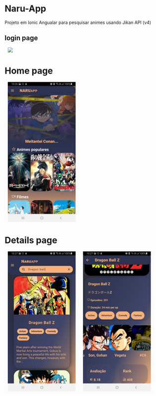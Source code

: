 # Naru-App

Projeto em Ionic Angualar para pesquisar animes usando Jikan API (v4)

## login page

<img src="./screenshot/login.png" style="height: 450px; margin: 0 10px;"/>

# Home page

<img src="./screenshot/home.jpg" style="height: 450px; margin: 0 10px;"/>

# Details page

<img src="./screenshot/detail.jpg" style="height: 450px; margin: 0 10px;"/>
<img src="./screenshot/details.jpg" style="height: 450px; margin: 0 10px;"/>
